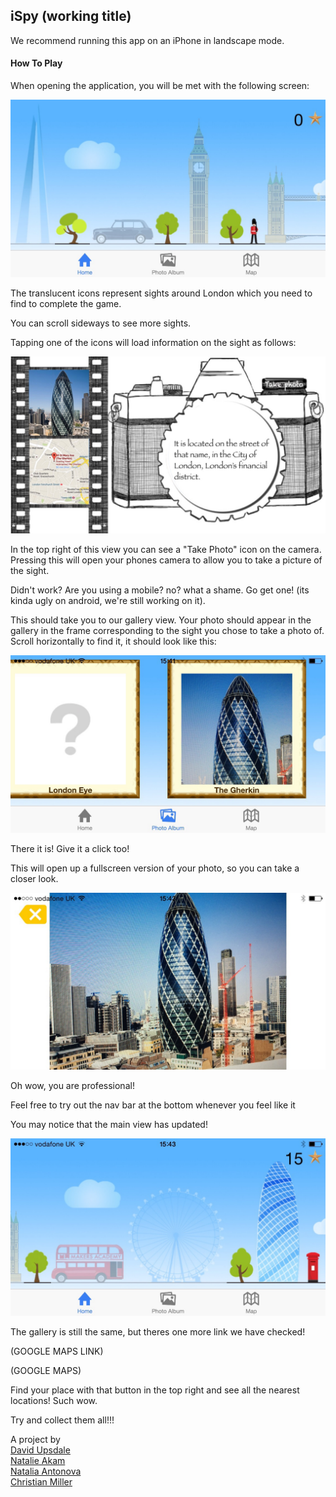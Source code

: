 ## iSpy (working title)

We recommend running this app on an iPhone in landscape mode.

#### How To Play

When opening the application, you will be met with the following screen:

![Homepage](./readme_images/Homepage.jpg "Homepage")

The translucent icons represent sights around London which you need to find to complete the game.

You can scroll sideways to see more sights.

Tapping one of the icons will load information on the sight as follows:

![Location Details](./readme_images/View3.jpg "Location Details")

In the top right of this view you can see a "Take Photo" icon on the camera. Pressing this will open your phones camera to allow you to take a picture of the sight.

Didn't work? Are you using a mobile? no? what a shame. Go get one! (its kinda ugly on android, we're still working on it).

This should take you to our gallery view. Your photo should appear in the gallery in the frame corresponding to the sight you chose to take a photo of. Scroll horizontally to find it, it should look like this:

![Gallery](./readme_images/Gallery.jpg "Gallery")

There it is! Give it a click too!

This will open up a fullscreen version of your photo, so you can take a closer look.

![Fullscreen](./readme_images/Landscape-photo.jpg "Fullscreen")

Oh wow, you are professional!

Feel free to try out the nav bar at the bottom whenever you feel like it

You may notice that the main view has updated!

![Updated Homepage](./readme_images/Scored-view1.jpg "Updated Homepage")

The gallery is still the same, but theres one more link we have checked!

(GOOGLE MAPS LINK)

(GOOGLE MAPS)

Find your place with that button in the top right and see all the nearest locations! Such wow.

Try and collect them all!!!

A project by  
[David Upsdale](https://github.com/duskyshelf)  
[Natalie Akam](https://github.com/natstar93/)  
[Natalia Antonova](https://github.com/5555482)  
[Christian Miller](https://github.com/cwgmiller)
